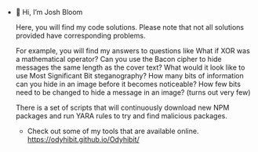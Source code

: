 - 👋 Hi, I’m Josh Bloom

  Here, you will find my code solutions. Please note that not all solutions provided have corresponding problems.

  For example, you will find my answers to questions like What if XOR was a mathematical operator? Can you use the Bacon cipher to hide messages the same length as the cover text? What would it look like to use Most Significant Bit steganography? How many bits of information can you hide in an image before it becomes noticeable? How few bits need to be changed to hide a message in an image? (turns out very few)

  There is a set of scripts that will continuously download new NPM packages and run YARA rules to try and find malicious packages. 

  
  - Check out some of my tools that are available online. https://odyhibit.github.io/Odyhibit/


<!---
Odyhibit/Odyhibit is a ✨ special ✨ repository because its `README.md` (this file) appears on your GitHub profile.
You can click the Preview link to take a look at your changes.
--->
